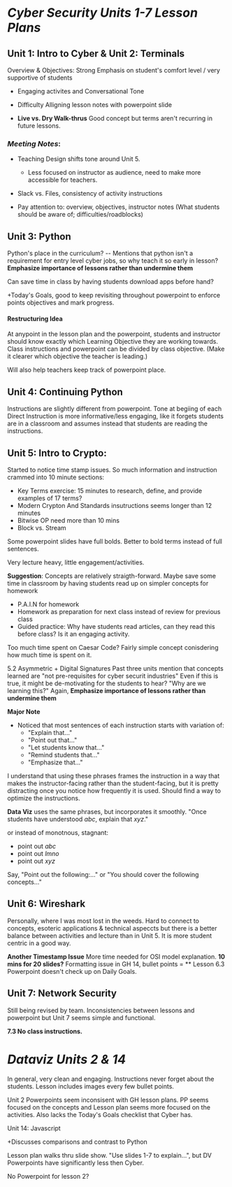 # _**Cyber Security Units 1-7 Lesson Plans**_

## **Unit 1: Intro to Cyber & Unit 2: Terminals**


Overview & Objectives: Strong Emphasis on student's comfort level  / very supportive of students 

* Engaging activites and Conversational Tone 

 * Difficulty Alligning lesson notes with powerpoint slide

 * **Live vs. Dry Walk-thrus** Good concept but terms  aren't recurring in future lessons. 



### _Meeting Notes_:
   * Teaching Design shifts tone around Unit 5. 
        - Less focused on instructor as audience, need to make more accessible for teachers. 
   * Slack vs. Files, consistency of activity instructions 
  
   * Pay attention to: overview, objectives, instructor notes (What students should be aware of; difficulties/roadblocks)

## **Unit 3: Python**
Python's place in the curriculum? -- Mentions that python isn't a requirement for entry level cyber jobs, so why teach it so early in lesson? **Emphasize importance of lessons rather than undermine them**

Can save time in class by having students download apps before hand? 

+Today's Goals, good to keep revisiting throughout powerpoint to enforce points objectives and mark progress.

#### **Restructuring Idea**
At anypoint in the lesson plan and the powerpoint, students and instructor should know exactly which Learning Objective they are working towards. Class instructions and powerpoint can be divided by  class objective. (Make it clearer which objective the teacher is leading.)

Will also help teachers keep track of powerpoint place. 

## **Unit 4: Continuing Python**
Instructions are slightly different from powerpoint.
Tone at begiing of each Direct Instruction is more informative/less engaging, like it forgets students are in a classroom and assumes instead that students are reading the instructions.  

## **Unit 5: Intro to Crypto**:
Started to notice time stamp issues. So much information and instruction crammed into 10 minute sections:
- Key Terms exercise: 15 minutes to research, define, and provide examples of 17 terms?
- Modern Crypton And Standards insutructions seems longer than 12 minutes 
- Bitwise OP need more than 10 mins
- Block vs. Stream 

Some powerpoint slides have full bolds. Better to bold terms instead of full sentences.

Very lecture heavy, little engagement/activities.

**Suggestion**: Concepts are relatively straigth-forward. Maybe save some time in classroom by having students read up on simpler concepts for homework 
   - P.A.I.N for homework
   -  Homework as preparation for next class instead of review for previous class
   - Guided practice: Why have students read articles, can they read this before class? Is it an engaging activity.

Too much time spent on Caesar Code? Fairly simple concept conisdering how much time is spent on it. 

5.2 Asymmetric + Digital Signatures
Past three units mention that concepts learned are "not pre-requisites for cyber securit industries"
Even if this is true, it might be de-motivating for the students to hear? "Why are we learning this?" Again, **Emphasize importance of lessons rather than undermine them**


**Major Note**
- Noticed that most sentences of each instruction starts with variation of: 
    - "Explain that..."
    - "Point out that..."
    - "Let students know that..."
    - "Remind students that..."
    - "Emphasize that..." 

I understand that using these phrases frames the instruction in a way that makes the instructor-facing rather than the student-facing, but it is pretty distracting once you notice how frequently it is used. Should find a way to optimize the instructions.  

**Data Viz** uses the same phrases, but incorporates it smoothly. "Once students have understood _abc_, explain that _xyz_." 


or instead of monotnous, stagnant:                      

- point out _abc_
- point out _lmno_
- point out _xyz_

Say, "Point out the following:..." or "You should cover the following concepts..." 


## **Unit 6: Wireshark**
Personally, where I was most lost in the weeds. Hard to connect to concepts, esoteric applications & technical aspeccts  but there is a better balance between activities and lecture than in Unit 5. It is more student centric in a good way. 

**Another Timestamp Issue** 
More time needed for OSI model explanation. **10 mins for 20 slides?**
Formatting issue in GH 14, bullet points = **
Lesson 6.3 Powerpoint doesn't check up on Daily Goals. 


## **Unit 7: Network Security**

Still being revised by team. Inconsistencies between lessons and powerpoint but Unit 7 seems simple and functional. 

**7.3 No class instructions.** 




# _**Dataviz Units 2 & 14**_

In general, very clean and engaging. Instructions never forget about the students. Lesson includes images every few bullet points. 

Unit 2 Powerpoints seem inconsisent with GH lesson plans. PP seems focused on the concepts and Lesson plan seems more focused on the activities. Also lacks the Today's Goals checklist  that Cyber has. 

Unit 14: Javascript

+Discusses comparisons and contrast to Python

Lesson plan walks thru slide show. "Use slides 1-7 to explain...", but DV Powerpoints have significantly less then Cyber. 

No Powerpoint for lesson 2? 
